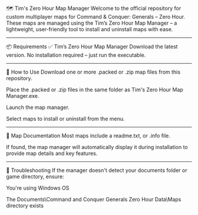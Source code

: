 🗺️ Tim's Zero Hour Map Manager
Welcome to the official repository for custom multiplayer maps for Command & Conquer: Generals – Zero Hour.
These maps are managed using the Tim’s Zero Hour Map Manager – a lightweight, user-friendly tool to install and uninstall maps with ease.


--------------------------------------------------------------------------------

📦 Requirements
✅ Tim’s Zero Hour Map Manager
Download the latest version.
No installation required – just run the executable.


--------------------------------------------------------------------------------

📁 How to Use
Download one or more .packed or .zip map files from this repository.

Place the .packed or .zip files in the same folder as Tim's Zero Hour Map Manager.exe.

Launch the map manager.

Select maps to install or uninstall from the menu.


--------------------------------------------------------------------------------

📝 Map Documentation
Most maps include a readme.txt, or .info file.

If found, the map manager will automatically display it during installation to provide map details and key features.


--------------------------------------------------------------------------------

🔧 Troubleshooting
If the manager doesn't detect your documents folder or game directory, ensure:

You're using Windows OS

The Documents\Command and Conquer Generals Zero Hour Data\Maps directory exists
